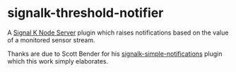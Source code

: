 # signalk-threshold-notifier

A [Signal K Node Server](https://github.com/SignalK/signalk-server-node) plugin
which raises notifications based on the value of a monitored sensor stream.

Thanks are due to Scott Bender for his
[signalk-simple-notifications](https://github.com/sbender9/signalk-simple-notifications)
plugin which this work simply elaborates.
